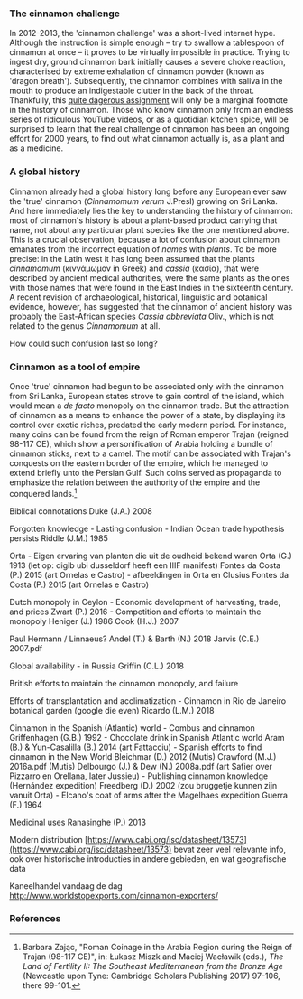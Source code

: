 <param ve-config
	title="Cinnamon: two thousand years of botanical disambiguation"
	banner="https://github.com/WouterKlein/plant-humanities/develop/images/cinnamon_banner_image.jpg"
	layout="vtl"
	num-maps="0"
	num-images="0"
	num-specimens="0"
	num-primary-sources="0"
	author="Wouter Klein">

### The cinnamon challenge

In 2012-2013, the 'cinnamon challenge' was a short-lived internet hype. Although the instruction is simple enough – try to swallow a tablespoon of cinnamon at once – it proves to be virtually impossible in practice. Trying to ingest dry, ground cinnamon bark initially causes a severe choke reaction, characterised by extreme exhalation of cinnamon powder (known as 'dragon breath'). Subsequently, the cinnamon combines with saliva in the mouth to produce an indigestable clutter in the back of the throat. Thankfully, this [quite dagerous assignment](https://doi.org/10.1542/peds.2012-3418) will only be a marginal footnote in the history of cinnamon. Those who know cinnamon only from an endless series of ridiculous YouTube videos, or as a quotidian kitchen spice, will be surprised to learn that the real challenge of cinnamon has been an ongoing effort for 2000 years, to find out what cinnamon actually is, as a plant and as a medicine.

### A global history

Cinnamon already had a global history long before any European ever saw the 'true' cinnamon (_Cinnamomum verum_ J.Presl) growing on Sri Lanka. And here immediately lies the key to understanding the history of cinnamon: most of cinnamon's history is about a plant-based product carrying that name, not about any particular plant species like the one mentioned above. This is a crucial observation, because a lot of confusion about cinnamon emanates from the incorrect equation of _names_ with _plants_. To be more precise: in the Latin west it has long been assumed that the plants _cinnamomum_ (κιννάμωμον in Greek) and _cassia_ (κασία), that were described by ancient medical authorities, were the same plants as the ones with those names that were found in the East Indies in the sixteenth century. A recent revision of archaeological, historical, linguistic and botanical evidence, however, has suggested that the cinnamon of ancient history was probably the East-African species _Cassia abbreviata_ Oliv., which is not related to the genus _Cinnamomum_ at all.

How could such confusion last so long?

### Cinnamon as a tool of empire
Once 'true' cinnamon had begun to be associated only with the cinnamon from Sri Lanka, European states strove to gain control of the island, which would mean a _de facto_ monopoly on the cinnamon trade. But the attraction of cinnamon as a means to enhance the power of a state, by displaying its control over exotic riches, predated the early modern period. For instance, many coins can be found from the reign of Roman emperor Trajan (reigned 98-117 CE), which show a personification of Arabia holding a bundle of cinnamon sticks, next to a camel. The motif can be associated with Trajan's conquests on the eastern border of the empire, which he managed to extend briefly unto the Persian Gulf. Such coins served as propaganda to emphasize the relation between the authority of the empire and the conquered lands.[^ref1]
<param ve-image
	title="Reverse side of a Roman coin from the reign of emperor Trajan (reigned 98-117 CE), showing a female personification of Arabia, holding a branch and a bundle of cinnamon sticks, and standing next to a camel. Note that this coin was found on the opposite side of the Roman empire, in Yorkshire, Britain."
	url="https://upload.wikimedia.org/wikipedia/commons/7/77/Roman_Coin%2C_Denarius_of_Trajan_%28FindID_963033%29.jpg"
	region="1414,152,1586,1031">

Biblical connotations
	Duke (J.A.) 2008

Forgotten knowledge - Lasting confusion
	- Indian Ocean trade hypothesis persists
	Riddle (J.M.) 1985

Orta
	- Eigen ervaring van planten die uit de oudheid bekend waren
	Orta (G.) 1913 (let op: digib ubi dusseldorf heeft een IIIF manifest)
	Fontes da Costa (P.) 2015 (art Ornelas e Castro)
	- 	afbeeldingen in Orta en Clusius
	Fontes da Costa (P.) 2015 (art Ornelas e Castro)

Dutch monopoly in Ceylon
	- Economic development of harvesting, trade, and prices
	Zwart (P.) 2016
	- Competition and efforts to maintain the monopoly
	Heniger (J.) 1986
	Cook (H.J.) 2007

Paul Hermann / Linnaeus?
	Andel (T.) & Barth (N.) 2018
	Jarvis (C.E.) 2007.pdf

Global availability
	- in Russia
	Griffin (C.L.) 2018

British efforts to maintain the cinnamon monopoly, and failure

Efforts of transplantation and acclimatization
	- Cinnamon in Rio de Janeiro botanical garden (google die even)
	Ricardo (L.M.) 2018

Cinnamon in the Spanish (Atlantic) world
	- Combus and cinnamon
	Griffenhagen (G.B.) 1992
	- Chocolate drink in Spanish Atlantic world
	Aram (B.) & Yun-Casalilla (B.) 2014 (art Fattacciu)
	- Spanish efforts to find cinnamon in the New World
	Bleichmar (D.) 2012 (Mutis)
	Crawford (M.J.) 2016a.pdf (Mutis)
	Delbourgo (J.) & Dew (N.) 2008a.pdf (art Safier over Pizzarro en Orellana, later Jussieu)
	- Publishing cinnamon knowledge (Hernández expedition)
	Freedberg (D.) 2002 (zou bruggetje kunnen zijn vanuit Orta)
	- Elcano's coat of arms after the Magelhaes expedition
	Guerra (F.) 1964
	
Medicinal uses
Ranasinghe (P.) 2013

Modern distribution
[https://www.cabi.org/isc/datasheet/13573](https://www.cabi.org/isc/datasheet/13573)
bevat zeer veel relevante info, ook over historische introducties in andere gebieden, en wat geografische data

Kaneelhandel vandaag de dag
http://www.worldstopexports.com/cinnamon-exporters/

### References

[^ref1]: Barbara Zając, "Roman Coinage in the Arabia Region during the Reign of Trajan (98-117 CE)", in: Łukasz Miszk and Maciej Wacławik (eds.), _The Land of Fertility II: The Southeast Mediterranean from the Bronze Age_ (Newcastle upon Tyne: Cambridge Scholars Publishing 2017) 97-106, there 99-101.
<!--stackedit_data:
eyJoaXN0b3J5IjpbMTM3NTgxMTM2NiwtMTc4MDY4NjQsLTE4ND
k5MDg3MjgsLTM1MzkwMDc5MSwtMTU4MDc1MDE3OCwtMjE0MTU2
NzY4MywxMjk5ODQ4Njg5LDEzMjE2ODIwMiw3MjA3MTg2ODcsNz
I3MTg1MzAwLDg2Mzk3NTkxNCwtMjAwOTg3MTgyNCwtMjEwNjk0
MDY0Niw5NzAyOTgwODIsMTE4ODYzNjk0MSwtMTUwNDU4Mzg3Ni
wxMjYxMzc3MTY3LC0xMzIzMjU2Mjg0LC0yMDEyNjczNTk1LC03
NTcyNjQ0MzddfQ==
-->